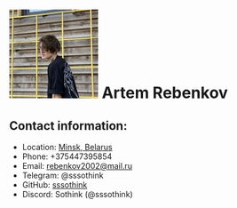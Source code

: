 # ![img](./assats/images/avatar.jpg) Artem Rebenkov

## Contact information:

- Location:
  [Minsk, Belarus](https://yandex.by/maps/geo/53177019/?ll=27.623225%2C53.903592&source=wizgeo&utm_medium=maps-desktop&utm_source=serp&z=11.5)
- Phone: +375447395854
- Email: rebenkov2002@mail.ru
- Telegram: @sssothink
- GitHub: [sssothink](https://github.com/sssothink)
- Discord: Sothink (@sssothink)
